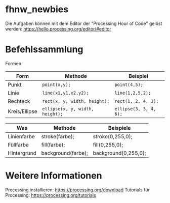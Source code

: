 # fhnw_newbies

Die Aufgaben können mit dem Editor der "Processing Hour of Code" gelöst werden: https://hello.processing.org/editor/#editor

# Befehlssammlung

Formen

|Form|Methode|Beispiel|
|----|----------|----|
|Punkt|`point(x,y);`|`point(4,5);`|
|Linie|`line(x1,y1,x2,y2);`|`line(1,2,5,2);`|
|Rechteck|`rect(x, y, width, height);`|`rect(1, 2, 4, 3);`|
|Kreis/Ellipse|`ellipse(x, y, width, height);`|`ellipse(3, 3, 4, 6);`|

  
|Was | Methode |Beispiele|
|----|----------|----|
|Linienfarbe |stroke(farbe);| stroke(0,255,0);|
|Füllfarbe |fill(farbe); | fill(0,255,0);|
|Hintergrund|background(farbe);|background(0,255,0);|



# Weitere Informationen
Processing installieren: https://processing.org/download
Tutorials für Processing: https://processing.org/tutorials
